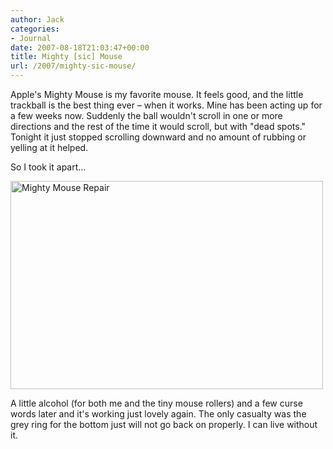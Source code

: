 ```yaml
---
author: Jack
categories:
- Journal
date: 2007-08-18T21:03:47+00:00
title: Mighty [sic] Mouse
url: /2007/mighty-sic-mouse/
---
```


Apple's Mighty Mouse is my favorite mouse. It feels good, and the little trackball is the best thing ever &#8211; when it works. Mine has been acting up for a few weeks now. Suddenly the ball wouldn't scroll in one or more directions and the rest of the time it would scroll, but with "dead spots." Tonight it just stopped scrolling downward and no amount of rubbing or yelling at it helped. 

So I took it apart&#8230; 

[<img src="http://farm2.static.flickr.com/1086/1165057359_5a78b1bf75.jpg" width="500" height="333" alt="Mighty Mouse Repair" />][1] 

A little alcohol (for both me and the tiny mouse rollers) and a few curse words later and it's working just lovely again. The only casualty was the grey ring for the bottom just will not go back on properly. I can live without it.

 [1]: http://www.flickr.com/photos/jbaty/1165057359/ "Photo Sharing"